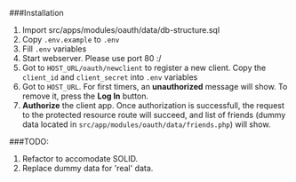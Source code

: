 ###Installation
1. Import src/apps/modules/oauth/data/db-structure.sql
2. Copy `.env.example` to `.env`
3. Fill `.env` variables 
4. Start webserver. Please use port 80 :/
5. Got to `HOST_URL/oauth/newclient` to register a new client. Copy the `client_id` and `client_secret` into `.env` variables
6.  Got to `HOST_URL`. For first timers, an **unauthorized** message will show. To remove it, press the **Log In** button.
7.  **Authorize** the client app. Once authorization is successfull, the request to the protected resource route will succeed, and list of friends (dummy data located in `src/app/modules/oauth/data/friends.php`) will show.

###TODO:
1. Refactor to accomodate SOLID.
2. Replace dummy data for 'real' data.